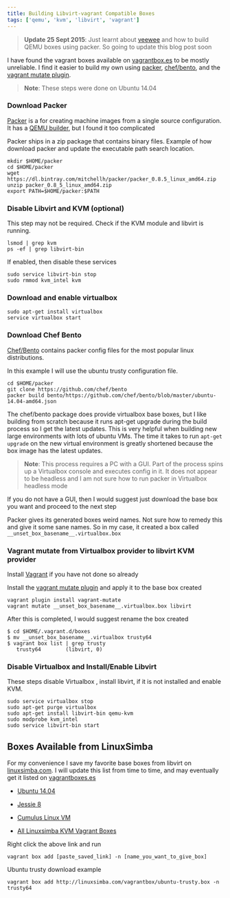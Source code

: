 ```yaml
---
title: Building Libvirt-vagrant Compatible Boxes
tags: ['qemu', 'kvm', 'libvirt', 'vagrant']
---
```


> **Update 25 Sept 2015**: Just learnt about
> [veewee](https://github.com/jedi4ever/veewee) and how to build QEMU boxes
> using packer. So going to update this blog post soon

I have found the vagrant boxes available on
[vagrantbox.es]('http://vagrantbox.es') to be mostly unreliable. I find it
easier to build my own using [packer](https://www.packer.io/intro),
[chef/bento](https://github.com/chef/bento), and the [vagrant mutate
plugin](https://github.com/sciurus/vagrant-mutate).


> **Note**: These steps were done on Ubuntu 14.04



### Download Packer

[Packer](http://www.packer.io) is a for creating machine images from a single source configuration.
It has a [QEMU builder](https://www.packer.io/docs/builders/qemu.html), but I found it too complicated

Packer ships in a zip package that contains binary files. Example of how
download packer and update the executable path search location.

```
mkdir $HOME/packer
cd $HOME/packer
wget https://dl.bintray.com/mitchellh/packer/packer_0.8.5_linux_amd64.zip
unzip packer_0.8_5_linux_amd64.zip
export PATH=$HOME/packer:$PATH
```

### Disable Libvirt and KVM (optional)

This step may not be required. Check if the KVM module and libvirt is running.

```
lsmod | grep kvm
ps -ef | grep libvirt-bin
```

If enabled, then disable these services

```
sudo service libvirt-bin stop
sudo rmmod kvm_intel kvm
```

### Download and enable virtualbox

```
sudo apt-get install virtualbox
service virtualbox start
```

### Download Chef Bento

[Chef/Bento](https://github.com/chef/bento)  contains packer config files for
the most popular linux distributions.

In this example I will use the ubuntu trusty configuration file.

```
cd $HOME/packer
git clone https://github.com/chef/bento
packer build bento/https://github.com/chef/bento/blob/master/ubuntu-14.04-amd64.json
```

The chef/bento package does provide virtualbox base boxes, but I like building from
scratch because it runs apt-get upgrade during the build process so I get the
latest updates. This is very helpful when building new large environments with
lots of ubuntu VMs. The time it takes to run ``apt-get upgrade``  on the new virtual
environment is greatly shortened because the box image has the latest updates.

> **Note**: This process requires a PC with a GUI. Part of the process
> spins up a Virtualbox console and executes config in it. It does not appear to
> be headless and I am not sure how to run packer in Virtualbox headless mode

If you do not have a GUI, then I would suggest just download the base box you
want and proceed to the next step

Packer gives its generated boxes weird names. Not sure how to remedy this and
give it some sane names.  So in my case, it created a box called
``__unset_box_basename__.virtualbox.box``


### Vagrant mutate from Virtualbox provider to libvirt KVM provider

Install [Vagrant](http://www.vagrantup.com/downloads.html) if you have not done so already

Install the [vagrant mutate plugin](https://github.com/sciurus/vagrant-mutate) and apply it to the base box created

```
vagrant plugin install vagrant-mutate
vagrant mutate __unset_box_basename__.virtualbox.box libvirt
```

After this is completed, I would suggest rename the box created

```
$ cd $HOME/.vagrant.d/boxes
$ mv __unset_box_basename__.virtualbox trusty64
$ vagrant box list | grep trusty
   trusty64        (libvirt, 0)
```

### Disable Virtualbox and Install/Enable Libvirt

These steps disable Virtualbox , install libvirt, if it is not installed and
enable KVM.

```
sudo service virtualbox stop
sudo apt-get purge virtualbox
sudo apt-get install libvirt-bin qemu-kvm
sudo modprobe kvm_intel
sudo service libvirt-bin start

```
## Boxes Available from LinuxSimba

For my convenience I save my favorite base boxes from libvirt on
[linuxsimba.com](http://linuxsimba.com).
I will update this list from time to time, and
may eventually get it listed on [vagrantboxes.es](http://vagrantboxes.es)

* [Ubuntu 14.04](http://linuxsimba.com/vagrantbox/ubuntu-trusty.box)
* [Jessie 8](http://linuxsimba.com/vagrantbox/debian-jessie.box)
* [Cumulus Linux VM](http://linuxsimba.com/vagrantbox/cumulus-253.box)

* [All Linuxsimba KVM Vagrant Boxes](http://linuxsimba.com/vagrant.html)

Right click the above link and run

```
vagrant box add [paste_saved_link] -n [name_you_want_to_give_box]
```

Ubuntu trusty download example

```
vagrant box add http://linuxsimba.com/vagrantbox/ubuntu-trusty.box -n trusty64
```




